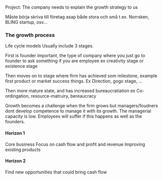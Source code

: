 Project:
The company needs to explain the growth strategy to us

Måste börja skriva till företag asap både stora och små
t.ex. Norrsken, BLING startup, osv...


### The growth process


Life cycle models
Usually include 3 stages.

First is founder important, the type of company where you just go to founder to ask something if you are employee ex creativity stage or existence stage 

Then moves on to stage where firm has achieved som milestone, example first product or market success things. Ex Direction, gogo stage, ...

Then more mature state, and has increased bureaucratiation ex Co-ordingation, resource-matruiry, bereaucracy

Growth becomes a challenge when the firm grows but managers/foudners dont develop competence to manage it with its growth. The managerial capacity is low. Employees will suffer if this happens as well as the founders.



#### Horizon 1
Core business
Focus on cash flow and profit and revenue
Improving existing products

#### Horizon 2
Find new opportunities that could bring cash flow
